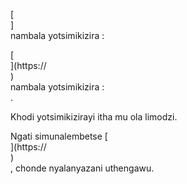 [<br host>]<br action>nambala yotsimikizira :<br code>

[<br host>](https://<br host>)<br action>nambala yotsimikizira :<br code>.

Khodi yotsimikizirayi itha mu ola limodzi.

Ngati simunalembetse [<br host>](https://<br host>)<br action>, chonde nyalanyazani uthengawu.

